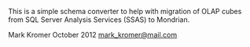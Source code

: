 This is a simple schema converter to help with migration of OLAP cubes
from SQL Server Analysis Services (SSAS) to Mondrian.


Mark Kromer
October 2012
mark_kromer@mail.com
